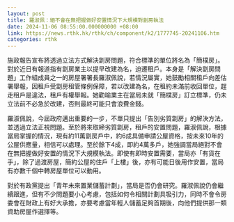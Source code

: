 ```yaml
---
layout: post
title: 羅淑佩：絕不會在無把握做好安置情況下大規模對劏房執法
date: 2024-11-06 08:55:00.000000000 +08:00
link: https://news.rthk.hk/rthk/ch/component/k2/1777745-20241106.htm
categories: rthk
---
```


施政報告宣布將透過立法方式解決劏房問題，符合標準的單位將名為「簡樸房」。對於近日有報道指有劏房業主以提早改建為名，迫遷租戶。本身是「解決劏房問題」工作組成員之一的房屋署署長羅淑佩說，若情況屬實，她鼓勵相關租戶向差估署舉報，因租戶受劏房租管條例保障，若以改建為名，在租約未滿前收回單位，趕走租戶是違法，租戶有權舉報。她勸喻業主在當局未就「簡樸房」訂立標準，仍未立法前不必急於改建，否則最終可能只會浪費金錢。

羅淑佩說，今屆政府邁出重要的一步，不單只提出「告別劣質劏房」的解決方法，並透過立法正視問題。至於將來取締劣質劏房，租戶的安置問題，羅淑佩說，根據當局掌握的情況，現有約11萬劏房戶中，約6成具備申請公屋資格，按未來10年的公屋供應量，相信可以處理。至於餘下4成，即約4萬多戶，她強調當局絕對不會在無把握做好安置的情況下大規模執法。即使有即時安置需要，當局亦「有貨在手」，除了過渡房屋，簡約公屋的住戶「上樓」後，亦有可能日後用作安置，當局有亦數千個中轉房屋單位可以動用。

對於有政黨提出「青年未來置業儲蓄計劃」，當局是否仍會研究。羅淑佩說仍會繼續跟進，但有不少問題要小心考慮，包括如何令相關計劃具吸引力，同時不會令房委會在財政上有好大承擔，亦要考慮當年輕人儲蓄足夠首期後，向他們提供那一類資助房屋作選擇等。
